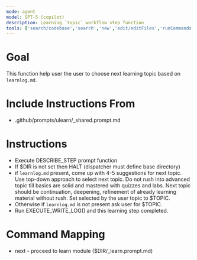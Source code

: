 ```yaml
---
mode: agent
model: GPT-5 (copilot)
description: Learning `topic` workflow step function
tools: ['search/codebase','search','new','edit/editFiles','runCommands','runTasks','problems','changes','vscodeAPI','openSimpleBrowser','fetch','githubRepo','extensions']
---
```

<!-- Conforms to LPP_SPEC v1.0.1 (.github/prompts/LPP_SPEC.md) -->

# Goal
This function help user the user to choose next learning topic based on `learnlog.md`.

# Include Instructions From
- .github/prompts/ulearn/_shared.prompt.md

# Instructions
- Execute DESCRIBE_STEP prompt function
- If $DIR is not set then HALT (dispatcher must define base directory)
- if `learnlog.md` present, come up with 4-5 suggestions for next topic. Use top-down approach to select next topic. Do not rush into advanced topic till basics are solid and mastered with quizzes and labs. Next topic should be continuation, deepening, refinement of already learning material without rush. Set selected by the user topic to $TOPIC. 
- Otherwise if `learnlog.md` is not present ask user for $TOPIC. 
- Run EXECUTE_WRITE_LOG() and this learning step completed.

# Command Mapping
- next - proceed to learn module ($DIR/_learn.prompt.md)
